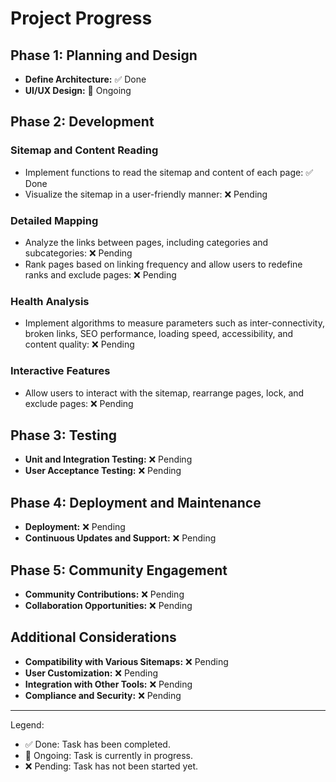 # Project Progress

## Phase 1: Planning and Design
- **Define Architecture:** ✅ Done
- **UI/UX Design:** 🚧 Ongoing

## Phase 2: Development

### Sitemap and Content Reading
- Implement functions to read the sitemap and content of each page: ✅ Done
- Visualize the sitemap in a user-friendly manner: ❌ Pending

### Detailed Mapping
- Analyze the links between pages, including categories and subcategories: ❌ Pending
- Rank pages based on linking frequency and allow users to redefine ranks and exclude pages: ❌ Pending

### Health Analysis
- Implement algorithms to measure parameters such as inter-connectivity, broken links, SEO performance, loading speed, accessibility, and content quality: ❌ Pending

### Interactive Features
- Allow users to interact with the sitemap, rearrange pages, lock, and exclude pages: ❌ Pending

## Phase 3: Testing
- **Unit and Integration Testing:** ❌ Pending
- **User Acceptance Testing:** ❌ Pending

## Phase 4: Deployment and Maintenance
- **Deployment:** ❌ Pending
- **Continuous Updates and Support:** ❌ Pending

## Phase 5: Community Engagement
- **Community Contributions:** ❌ Pending
- **Collaboration Opportunities:** ❌ Pending

## Additional Considerations
- **Compatibility with Various Sitemaps:** ❌ Pending
- **User Customization:** ❌ Pending
- **Integration with Other Tools:** ❌ Pending
- **Compliance and Security:** ❌ Pending

---

Legend:
- ✅ Done: Task has been completed.
- 🚧 Ongoing: Task is currently in progress.
- ❌ Pending: Task has not been started yet.
